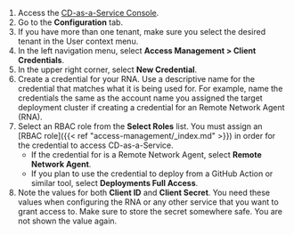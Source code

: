 1. Access the [CD-as-a-Service Console](https://console.cloud.armory.io).
1. Go to the **Configuration** tab.
1. If you have more than one tenant, make sure you select the desired tenant in the User context menu.
1. In the left navigation menu, select **Access Management > Client Credentials**.
1. In the upper right corner, select **New Credential**.
1. Create a credential for your RNA. Use a descriptive name for the credential that matches what it is being used for. For example, name the credentials the same as the account name you assigned the target deployment cluster if creating a credential for an Remote Network Agent (RNA).
1. Select an RBAC role from the **Select Roles** list. You must assign an [RBAC role]({{< ref "access-management/_index.md" >}}) in order for the credential to access CD-as-a-Service.
   * If the credential for is a Remote Network Agent, select **Remote Network Agent**.
   * If you plan to use the credential to deploy from a GitHub Action or similar tool, select **Deployments Full Access**.
1. Note the values for both **Client ID** and **Client Secret**. You need these values when configuring the RNA or any other service that you want to grant access to. Make sure to store the secret somewhere safe. You are not shown the value again.
